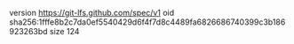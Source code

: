 version https://git-lfs.github.com/spec/v1
oid sha256:1fffe8b2c7da0ef5540429d6f4f7d8c4489fa6826686740399c3b186923263bd
size 124
